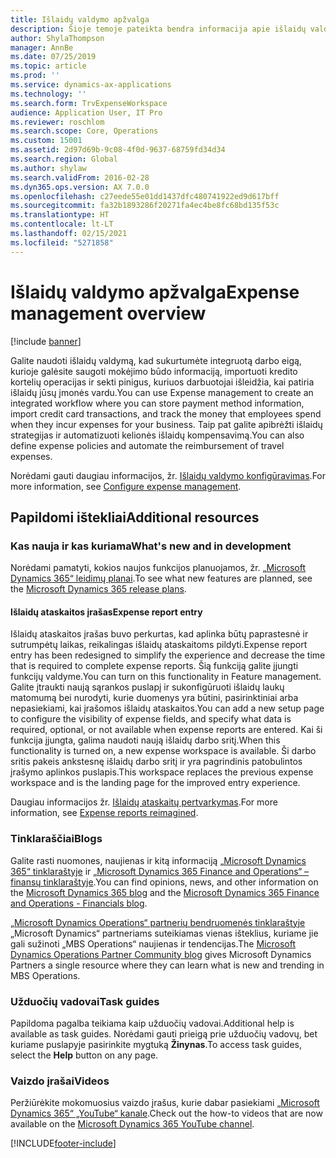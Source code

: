```yaml
---
title: Išlaidų valdymo apžvalga
description: Šioje temoje pateikta bendra informacija apie išlaidų valdymą ir saitus su papildomais ištekliais. Galite naudoti išlaidų valdymą, kad sukurtumėte integruotą darbo eigą, kurioje galėsite saugoti mokėjimo būdo informaciją, importuoti kredito kortelių operacijas ir sekti pinigus, kuriuos darbuotojai išleidžia, kai patiria išlaidų jūsų įmonės vardu.
author: ShylaThompson
manager: AnnBe
ms.date: 07/25/2019
ms.topic: article
ms.prod: ''
ms.service: dynamics-ax-applications
ms.technology: ''
ms.search.form: TrvExpenseWorkspace
audience: Application User, IT Pro
ms.reviewer: roschlom
ms.search.scope: Core, Operations
ms.custom: 15001
ms.assetid: 2d97d69b-9c08-4f0d-9637-68759fd34d34
ms.search.region: Global
ms.author: shylaw
ms.search.validFrom: 2016-02-28
ms.dyn365.ops.version: AX 7.0.0
ms.openlocfilehash: c27eede55e01dd1437dfc480741922ed9d617bff
ms.sourcegitcommit: fa32b1893286f20271fa4ec4be8fc68bd135f53c
ms.translationtype: HT
ms.contentlocale: lt-LT
ms.lasthandoff: 02/15/2021
ms.locfileid: "5271858"
---
```

# <a name="expense-management-overview"></a><span data-ttu-id="cc1e4-104">Išlaidų valdymo apžvalga</span><span class="sxs-lookup"><span data-stu-id="cc1e4-104">Expense management overview</span></span>

[!include [banner](../includes/banner.md)]

<span data-ttu-id="cc1e4-105">Galite naudoti išlaidų valdymą, kad sukurtumėte integruotą darbo eigą, kurioje galėsite saugoti mokėjimo būdo informaciją, importuoti kredito kortelių operacijas ir sekti pinigus, kuriuos darbuotojai išleidžia, kai patiria išlaidų jūsų įmonės vardu.</span><span class="sxs-lookup"><span data-stu-id="cc1e4-105">You can use Expense management to create an integrated workflow where you can store payment method information, import credit card transactions, and track the money that employees spend when they incur expenses for your business.</span></span> <span data-ttu-id="cc1e4-106">Taip pat galite apibrėžti išlaidų strategijas ir automatizuoti kelionės išlaidų kompensavimą.</span><span class="sxs-lookup"><span data-stu-id="cc1e4-106">You can also define expense policies and automate the reimbursement of travel expenses.</span></span>

<span data-ttu-id="cc1e4-107">Norėdami gauti daugiau informacijos, žr. [Išlaidų valdymo konfigūravimas](plan-expense-management.md).</span><span class="sxs-lookup"><span data-stu-id="cc1e4-107">For more information, see [Configure expense management](plan-expense-management.md).</span></span>

## <a name="additional-resources"></a><span data-ttu-id="cc1e4-108">Papildomi ištekliai</span><span class="sxs-lookup"><span data-stu-id="cc1e4-108">Additional resources</span></span>

### <a name="whats-new-and-in-development"></a><span data-ttu-id="cc1e4-109">Kas nauja ir kas kuriama</span><span class="sxs-lookup"><span data-stu-id="cc1e4-109">What's new and in development</span></span>

<span data-ttu-id="cc1e4-110">Norėdami pamatyti, kokios naujos funkcijos planuojamos, žr. [„Microsoft Dynamics 365“ leidimų planai](https://go.microsoft.com/fwlink/?linkid=2010158).</span><span class="sxs-lookup"><span data-stu-id="cc1e4-110">To see what new features are planned, see the [Microsoft Dynamics 365 release plans](https://go.microsoft.com/fwlink/?linkid=2010158).</span></span>

#### <a name="expense-report-entry"></a><span data-ttu-id="cc1e4-111">Išlaidų ataskaitos įrašas</span><span class="sxs-lookup"><span data-stu-id="cc1e4-111">Expense report entry</span></span>

<span data-ttu-id="cc1e4-112">Išlaidų ataskaitos įrašas buvo perkurtas, kad aplinka būtų paprastesnė ir sutrumpėtų laikas, reikalingas išlaidų ataskaitoms pildyti.</span><span class="sxs-lookup"><span data-stu-id="cc1e4-112">Expense report entry has been redesigned to simplify the experience and decrease the time that is required to complete expense reports.</span></span> <span data-ttu-id="cc1e4-113">Šią funkciją galite įjungti funkcijų valdyme.</span><span class="sxs-lookup"><span data-stu-id="cc1e4-113">You can turn on this functionality in Feature management.</span></span> <span data-ttu-id="cc1e4-114">Galite įtraukti naują sąrankos puslapį ir sukonfigūruoti išlaidų laukų matomumą bei nurodyti, kurie duomenys yra būtini, pasirinktiniai arba nepasiekiami, kai įrašomos išlaidų ataskaitos.</span><span class="sxs-lookup"><span data-stu-id="cc1e4-114">You can add a new setup page to configure the visibility of expense fields, and specify what data is required, optional, or not available when expense reports are entered.</span></span> <span data-ttu-id="cc1e4-115">Kai ši funkcija įjungta, galima naudoti naują išlaidų darbo sritį.</span><span class="sxs-lookup"><span data-stu-id="cc1e4-115">When this functionality is turned on, a new expense workspace is available.</span></span> <span data-ttu-id="cc1e4-116">Ši darbo sritis pakeis ankstesnę išlaidų darbo sritį ir yra pagrindinis patobulintos įrašymo aplinkos puslapis.</span><span class="sxs-lookup"><span data-stu-id="cc1e4-116">This workspace replaces the previous expense workspace and is the landing page for the improved entry experience.</span></span>

<span data-ttu-id="cc1e4-117">Daugiau informacijos žr. [Išlaidų ataskaitų pertvarkymas](ExpenseWorkspaceNew.md).</span><span class="sxs-lookup"><span data-stu-id="cc1e4-117">For more information, see [Expense reports reimagined](ExpenseWorkspaceNew.md).</span></span>

### <a name="blogs"></a><span data-ttu-id="cc1e4-118">Tinklaraščiai</span><span class="sxs-lookup"><span data-stu-id="cc1e4-118">Blogs</span></span>

<span data-ttu-id="cc1e4-119">Galite rasti nuomones, naujienas ir kitą informaciją [„Microsoft Dynamics 365“ tinklaraštyje](https://community.dynamics.com/b/msftdynamicsblog?c=Enterprise) ir [„Microsoft Dynamics 365 Finance and Operations“ – finansų tinklaraštyje](https://community.dynamics.com/365/financeandoperations/b/financials).</span><span class="sxs-lookup"><span data-stu-id="cc1e4-119">You can find opinions, news, and other information on the [Microsoft Dynamics 365 blog](https://community.dynamics.com/b/msftdynamicsblog?c=Enterprise) and the [Microsoft Dynamics 365 Finance and Operations - Financials blog](https://community.dynamics.com/365/financeandoperations/b/financials).</span></span>

<span data-ttu-id="cc1e4-120">[„Microsoft Dynamics Operations“ partnerių bendruomenės tinklaraštyje](https://community.dynamics.com/partner/b/operationspartnercommunityblog) „Microsoft Dynamics“ partneriams suteikiamas vienas išteklius, kuriame jie gali sužinoti „MBS Operations“ naujienas ir tendencijas.</span><span class="sxs-lookup"><span data-stu-id="cc1e4-120">The [Microsoft Dynamics Operations Partner Community blog](https://community.dynamics.com/partner/b/operationspartnercommunityblog) gives Microsoft Dynamics Partners a single resource where they can learn what is new and trending in MBS Operations.</span></span>

### <a name="task-guides"></a><span data-ttu-id="cc1e4-121">Užduočių vadovai</span><span class="sxs-lookup"><span data-stu-id="cc1e4-121">Task guides</span></span>

<span data-ttu-id="cc1e4-122">Papildoma pagalba teikiama kaip užduočių vadovai.</span><span class="sxs-lookup"><span data-stu-id="cc1e4-122">Additional help is available as task guides.</span></span> <span data-ttu-id="cc1e4-123">Norėdami gauti prieigą prie užduočių vadovų, bet kuriame puslapyje pasirinkite mygtuką **Žinynas**.</span><span class="sxs-lookup"><span data-stu-id="cc1e4-123">To access task guides, select the **Help** button on any page.</span></span>

### <a name="videos"></a><span data-ttu-id="cc1e4-124">Vaizdo įrašai</span><span class="sxs-lookup"><span data-stu-id="cc1e4-124">Videos</span></span>

<span data-ttu-id="cc1e4-125">Peržiūrėkite mokomuosius vaizdo įrašus, kurie dabar pasiekiami [„Microsoft Dynamics 365“ „YouTube“ kanale](https://www.youtube.com/channel/UCJGCg4rB3QSs8y_1FquelBQ).</span><span class="sxs-lookup"><span data-stu-id="cc1e4-125">Check out the how-to videos that are now available on the [Microsoft Dynamics 365 YouTube channel](https://www.youtube.com/channel/UCJGCg4rB3QSs8y_1FquelBQ).</span></span>


[!INCLUDE[footer-include](../includes/footer-banner.md)]